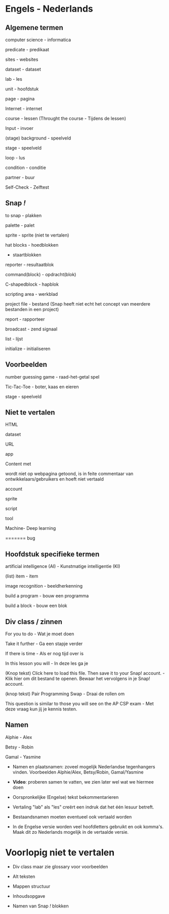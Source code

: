 # Engels - Nederlands

## Algemene termen
computer science - informatica

predicate - predikaat

sites - websites

dataset - dataset

lab - les

unit - hoofdstuk

page - pagina

Internet - internet

course - lessen (Throught the course - Tijdens de lessen)

Input - invoer

(stage) background - speelveld

stage - speelveld

loop - lus

condition - conditie

partner - buur

Self-Check - Zelftest

## Snap *!*

to snap - plakken

palette - palet

sprite - sprite (niet te vertalen)

hat blocks - hoedblokken

- staartblokken

reporter - resultaatblok

command(block) - opdracht(blok)

C-shapedblock - hapblok

scripting area - werkblad

project file - bestand (Snap heeft niet echt het concept van meerdere bestanden in een project)

report - rapporteer

broadcast - zend signaal

list - lijst

initialize - initialiseren

## Voorbeelden

number guessing game - raad-het-getal spel

Tic-Tac-Toe - boter, kaas en eieren

stage - speelveld

## Niet te vertalen
HTML

dataset

URL 

app 

Content met <div class="todo"></div> wordt niet op webpagina getoond, is in feite commentaar van ontwikkelaars/gebruikers en hoeft niet vertaald

account

sprite

script

tool

Machine- Deep learning

=======
bug

## Hoofdstuk specifieke termen
artificial intelligence (AI) - Kunstmatige intelligentie (KI)

(list) item - item

image recognition - beeldherkenning

build a program - bouw een programma

build a block - bouw een blok

## Div class / zinnen

For you to do - Wat je moet doen

Take it further - Ga een stapje verder

If there is time - Als er nog tijd over is 

In this lesson you will - In deze les ga je

(Knop tekst)
Click here to load this file. Then save it to your Snap! account. - 
Klik hier om dit bestand te openen. Bewaar het vervolgens in je Snap! account.

(knop tekst)
Pair Programming Swap - Draai de rollen om

This question is similar to those you will see on the AP CSP exam - Met deze vraag kun jij je kennis testen.

## Namen
Alphie - Alex

Betsy - Robin

Gamal - Yasmine

* Namen en plaatsnamen: zoveel mogelijk Nederlandse tegenhangers vinden. Voorbeelden Alphie/Alex, Betsy/Robin, Gamal/Yasmine

* **Video**: proberen samen te vatten, we zien later wel wat we hiermee doen 

* Oorspronkelijke (Engelse) tekst bekommentarieren 

* Vertaling "lab" als "les" creërt een indruk dat het één lesuur betreft.  

* Bestaandsnamen moeten eventueel ook vertaald worden

* In de Engelse versie worden veel hoofdletters gebruikt en ook komma's. Maak dit zo Nederlands mogelijk in de vertaalde versie.

# Voorlopig niet te vertalen

* Div class maar zie glossary voor voorbeelden

* Alt teksten

* Mappen structuur

* Inhoudsopgave

* Namen van Snap *!* blokken



